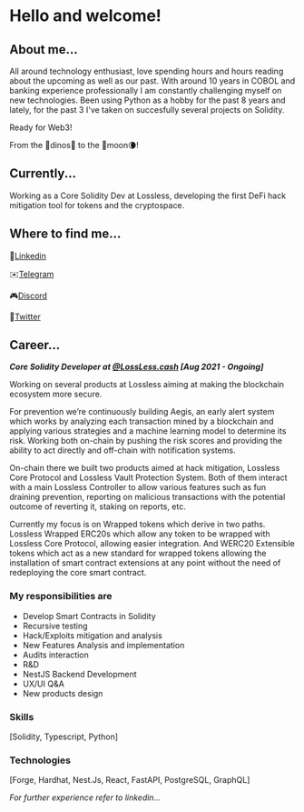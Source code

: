 # Hello and welcome! 

## About me...

All around technology enthusiast, love spending hours and hours reading about the upcoming as well as our past. With around 10 years in COBOL and banking experience professionally I am constantly challenging myself on new technologies. Been using Python as a hobby for the past 8 years and lately, for the past 3 I've taken on succesfully several projects on Solidity.

Ready for Web3!

From the 🦕dinos🦖 to the 🚀moon🌘!

## Currently...

Working as a Core Solidity Dev at Lossless, developing the first DeFi hack mitigation tool for tokens and the cryptospace. 


## Where to find me...


💼[Linkedin](https://www.linkedin.com/in/ignacio-freire-531a2051/)

✉️[Telegram](https://t.me/theRealTakawaka)

🎮[Discord](https://discordapp.com/users/145014000101359616)

🐤[Twitter](https://twitter.com/nacho__freire)

## Career...

_**Core Solidity Developer at [@LossLess.cash](https://github.com/Lossless-Cash) [Aug 2021 - Ongoing]**_

Working on several products at Lossless aiming at making the blockchain ecosystem more secure. 

For prevention we’re continuously building Aegis, an early alert system which works by analyzing each transaction mined by a blockchain and applying various strategies and a machine learning model to determine its risk. Working both on-chain by pushing the risk scores and providing the ability to act directly and off-chain with notification systems. 

On-chain there we built two products aimed at hack mitigation, Lossless Core Protocol and Lossless Vault Protection System. Both of them interact with a main Lossless Controller to allow various features such as fun draining prevention, reporting on malicious transactions with the potential outcome of reverting it, staking on reports, etc.

Currently my focus is on Wrapped tokens which derive in two paths. Lossless Wrapped ERC20s which allow any token to be wrapped with Lossless Core Protocol, allowing easier integration. And WERC20 Extensible tokens which act as a new standard for wrapped tokens allowing the installation of smart contract extensions at any point without the need of redeploying the core smart contract. 

### My responsibilities are

- Develop Smart Contracts in Solidity
- Recursive testing
- Hack/Exploits mitigation and analysis
- New Features Analysis and implementation
- Audits interaction
- R&D
- NestJS Backend Development
- UX/UI Q&A
- New products design

### Skills
  [Solidity, Typescript, Python]

### Technologies
  [Forge, Hardhat, Nest.Js, React, FastAPI, PostgreSQL, GraphQL]
  
*For further experience refer to linkedin...*

